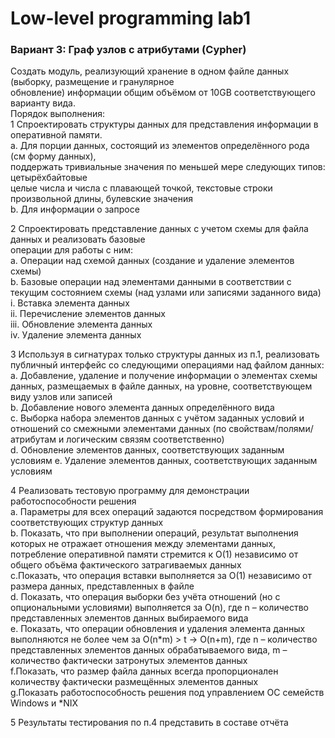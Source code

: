 # Low-level programming lab1 
### Вариант 3: Граф узлов с атрибутами (Cypher)
  
Создать модуль, реализующий хранение в одном файле данных (выборку, размещение и гранулярное  
обновление) информации общим объёмом от 10GB соответствующего варианту вида.  
Порядок выполнения:  
1 Спроектировать структуры данных для представления информации в оперативной памяти.   
  a. Для порции данных, состоящий из элементов определённого рода (см форму данных),  
поддержать тривиальные значения по меньшей мере следующих типов: цетырёхбайтовые  
целые числа и числа с плавающей точкой, текстовые строки произвольной длины, булевские
значения    
  b. Для информации о запросе 
    
2 Спроектировать представление данных с учетом схемы для файла данных и реализовать базовые  
операции для работы с ним:    
    a. Операции над схемой данных (создание и удаление элементов схемы)  
    b. Базовые операции над элементами данными в соответствии с текущим состоянием схемы (над
узлами или записями заданного вида)  
i. Вставка элемента данных  
ii. Перечисление элементов данных  
iii. Обновление элемента данных  
iv. Удаление элемента данных  
  
3 Используя в сигнатурах только структуры данных из п.1, реализовать публичный интерфейс со
следующими операциями над файлом данных:  
a. Добавление, удаление и получение информации о элементах схемы данных, размещаемых в
файле данных, на уровне, соответствующем виду узлов или записей  
b. Добавление нового элемента данных определённого вида  
c.
Выборка набора элементов данных с учётом заданных условий и отношений со смежными
элементами данных (по свойствам/полями/атрибутам и логическим связям соответственно)  
d. Обновление элементов данных, соответствующих заданным условиям
e. Удаление элементов данных, соответствующих заданным условиям  
  
4 Реализовать тестовую программу для демонстрации работоспособности решения  
a. Параметры для всех операций задаются посредством формирования соответствующих структур
данных   
b. Показать, что при выполнении операций, результат выполнения которых не отражает
отношения между элементами данных, потребление оперативной памяти стремится к O(1)
независимо от общего объёма фактического затрагиваемых данных  
c.Показать, что операция вставки выполняется за O(1) независимо от размера данных,
представленных в файле  
d. Показать, что операция выборки без учёта отношений (но с опциональными условиями)
выполняется за O(n), где n – количество представленных элементов данных выбираемого вида  
e. Показать, что операции обновления и удаления элемента данных выполняются не более чем за
O(n*m) > t -> O(n+m), где n – количество представленных элементов данных обрабатываемого
вида, m – количество фактически затронутых элементов данных  
f.Показать, что размер файла данных всегда пропорционален количеству фактически размещённых элементов данных  
g.Показать работоспособность решения под управлением ОС семейств Windows и *NIX  
  
5 Результаты тестирования по п.4 представить в составе отчёта
